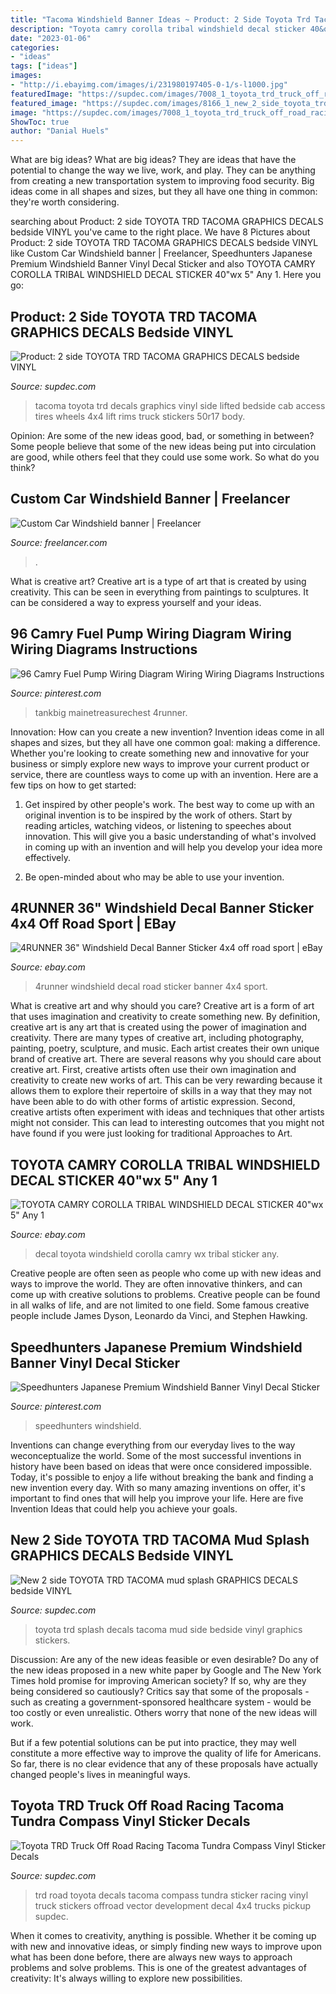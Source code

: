 ```yaml
---
title: "Tacoma Windshield Banner Ideas ~ Product: 2 Side Toyota Trd Tacoma Graphics Decals Bedside Vinyl"
description: "Toyota camry corolla tribal windshield decal sticker 40&quot;wx 5&quot; any 1"
date: "2023-01-06"
categories:
- "ideas"
tags: ["ideas"]
images:
- "http://i.ebayimg.com/images/i/231980197405-0-1/s-l1000.jpg"
featuredImage: "https://supdec.com/images/7008_1_toyota_trd_truck_off_road_racing_tacoma_tundra_compass_vinyl_sticker_decals.jpg"
featured_image: "https://supdec.com/images/8166_1_new_2_side_toyota_trd_tacoma_mud_splash_graphics_decals__bedside_vinyl.jpg"
image: "https://supdec.com/images/7008_1_toyota_trd_truck_off_road_racing_tacoma_tundra_compass_vinyl_sticker_decals.jpg"
ShowToc: true
author: "Danial Huels"
---
```



What are big ideas?
What are big ideas? They are ideas that have the potential to change the way we live, work, and play. They can be anything from creating a new transportation system to improving food security. Big ideas come in all shapes and sizes, but they all have one thing in common: they're worth considering.

	

		
searching about Product: 2 side TOYOTA TRD TACOMA GRAPHICS DECALS bedside VINYL you've came to the right place. We have 8 Pictures about Product: 2 side TOYOTA TRD TACOMA GRAPHICS DECALS bedside VINYL like Custom Car Windshield banner | Freelancer, Speedhunters Japanese Premium Windshield Banner Vinyl Decal Sticker and also TOYOTA CAMRY COROLLA TRIBAL WINDSHIELD DECAL STICKER 40&quot;wx 5&quot; Any 1. Here you go:
		
    
## Product: 2 Side TOYOTA TRD TACOMA GRAPHICS DECALS Bedside VINYL

<img loading=lazy src="https://supdec.com/images/1989_1_2_side_toyota_trd_tacoma__graphics_decals__bedside_vinyl.jpg" onerror="this.onerror=null;this.src='https://tse3.mm.bing.net/th?id=OIP.SLBBeuMvUNdl5ug7Zh_EAgHaEK&amp;pid=15.1';" alt="Product: 2 side TOYOTA TRD TACOMA GRAPHICS DECALS bedside VINYL">

_Source: supdec.com_

>tacoma toyota trd decals graphics vinyl side lifted bedside cab access tires wheels 4x4 lift rims truck stickers 50r17 body. 

	

Opinion: Are some of the new ideas good, bad, or something in between?
Some people believe that some of the new ideas being put into circulation are good, while others feel that they could use some work. So what do you think?

    
## Custom Car Windshield Banner | Freelancer

<img loading=lazy src="https://cdn5.f-cdn.com/contestentries/1774192/30694797/5ecf4c772c5ff_thumb900.jpg" onerror="this.onerror=null;this.src='https://tse4.mm.bing.net/th?id=OIP.nEjMOVWmM--qoiV2k7m72gHaE7&amp;pid=15.1';" alt="Custom Car Windshield banner | Freelancer">

_Source: freelancer.com_

>. 

	

What is creative art?
Creative art is a type of art that is created by using creativity. This can be seen in everything from paintings to sculptures. It can be considered a way to express yourself and your ideas.

    
## 96 Camry Fuel Pump Wiring Diagram Wiring Wiring Diagrams Instructions

<img loading=lazy src="https://i.pinimg.com/736x/6f/b0/2c/6fb02c9b07f8bc777300fbf9650f2443.jpg" onerror="this.onerror=null;this.src='https://tse2.mm.bing.net/th?id=OIP.7zo3Yv0TrOAAEhrrJkCzPwHaIf&amp;pid=15.1';" alt="96 Camry Fuel Pump Wiring Diagram Wiring Wiring Diagrams Instructions">

_Source: pinterest.com_

>tankbig mainetreasurechest 4runner. 

	

Innovation: How can you create a new invention?
Invention ideas come in all shapes and sizes, but they all have one common goal: making a difference. Whether you're looking to create something new and innovative for your business or simply explore new ways to improve your current product or service, there are countless ways to come up with an invention. Here are a few tips on how to get started:
1. Get inspired by other people's work. The best way to come up with an original invention is to be inspired by the work of others. Start by reading articles, watching videos, or listening to speeches about innovation. This will give you a basic understanding of what's involved in coming up with an invention and will help you develop your idea more effectively.

2. Be open-minded about who may be able to use your invention.

    
## 4RUNNER 36&quot; Windshield Decal Banner Sticker 4x4 Off Road Sport | EBay

<img loading=lazy src="http://i.ebayimg.com/images/i/231980197405-0-1/s-l1000.jpg" onerror="this.onerror=null;this.src='https://tse1.mm.bing.net/th?id=OIP.IquGaZlEdnZtzN6_Y-A-bgHaD8&amp;pid=15.1';" alt="4RUNNER 36&quot; Windshield Decal Banner Sticker 4x4 off road sport | eBay">

_Source: ebay.com_

>4runner windshield decal road sticker banner 4x4 sport. 

	

What is creative art and why should you care?
Creative art is a form of art that uses imagination and creativity to create something new. By definition, creative art is any art that is created using the power of imagination and creativity. There are many types of creative art, including photography, painting, poetry, sculpture, and music. Each artist creates their own unique brand of creative art.
There are several reasons why you should care about creative art. First, creative artists often use their own imagination and creativity to create new works of art. This can be very rewarding because it allows them to explore their repertoire of skills in a way that they may not have been able to do with other forms of artistic expression. Second, creative artists often experiment with ideas and techniques that other artists might not consider. This can lead to interesting outcomes that you might not have found if you were just looking for traditional Approaches to Art.

    
## TOYOTA CAMRY COROLLA TRIBAL WINDSHIELD DECAL STICKER 40&quot;wx 5&quot; Any 1

<img loading=lazy src="http://i.ebayimg.com/images/i/270909965269-0-1/s-l1000.jpg" onerror="this.onerror=null;this.src='https://tse2.mm.bing.net/th?id=OIP.2PZ5jcNqGaRRJcrDqxiZ4wHaF0&amp;pid=15.1';" alt="TOYOTA CAMRY COROLLA TRIBAL WINDSHIELD DECAL STICKER 40&quot;wx 5&quot; Any 1">

_Source: ebay.com_

>decal toyota windshield corolla camry wx tribal sticker any. 

	

Creative people are often seen as people who come up with new ideas and ways to improve the world. They are often innovative thinkers, and can come up with creative solutions to problems. Creative people can be found in all walks of life, and are not limited to one field. Some famous creative people include James Dyson, Leonardo da Vinci, and Stephen Hawking.

    
## Speedhunters Japanese Premium Windshield Banner Vinyl Decal Sticker

<img loading=lazy src="https://i.pinimg.com/474x/a5/90/04/a5900487f0b5af6ca29a70f6e85d006a.jpg" onerror="this.onerror=null;this.src='https://tse3.mm.bing.net/th?id=OIP.W-9AmpHkAeLAHqFPK7q-qgAAAA&amp;pid=15.1';" alt="Speedhunters Japanese Premium Windshield Banner Vinyl Decal Sticker">

_Source: pinterest.com_

>speedhunters windshield. 

	

Inventions can change everything from our everyday lives to the way weconceptualize the world. Some of the most successful inventions in history have been based on ideas that were once considered impossible. Today, it's possible to enjoy a life without breaking the bank and finding a new invention every day. With so many amazing inventions on offer, it's important to find ones that will help you improve your life. Here are five Invention Ideas that could help you achieve your goals.

    
## New 2 Side TOYOTA TRD TACOMA Mud Splash GRAPHICS DECALS Bedside VINYL

<img loading=lazy src="https://supdec.com/images/8166_1_new_2_side_toyota_trd_tacoma_mud_splash_graphics_decals__bedside_vinyl.jpg" onerror="this.onerror=null;this.src='https://tse1.mm.bing.net/th?id=OIP.k_nOllqWFXcVAVTd7OrQAAHaD6&amp;pid=15.1';" alt="New 2 side TOYOTA TRD TACOMA mud splash GRAPHICS DECALS bedside VINYL">

_Source: supdec.com_

>toyota trd splash decals tacoma mud side bedside vinyl graphics stickers. 

	

Discussion: Are any of the new ideas feasible or even desirable?
Do any of the new ideas proposed in a new white paper by Google and The New York Times hold promise for improving American society? If so, why are they being considered so cautiously?
Critics say that some of the proposals - such as creating a government-sponsored healthcare system - would be too costly or even unrealistic. Others worry that none of the new ideas will work.

But if a few potential solutions can be put into practice, they may well constitute a more effective way to improve the quality of life for Americans. So far, there is no clear evidence that any of these proposals have actually changed people's lives in meaningful ways.

    
## Toyota TRD Truck Off Road Racing Tacoma Tundra Compass Vinyl Sticker Decals

<img loading=lazy src="https://supdec.com/images/7008_1_toyota_trd_truck_off_road_racing_tacoma_tundra_compass_vinyl_sticker_decals.jpg" onerror="this.onerror=null;this.src='https://tse2.mm.bing.net/th?id=OIP.jHhPfs3tOLHWCDUIrqjjhgHaHa&amp;pid=15.1';" alt="Toyota TRD Truck Off Road Racing Tacoma Tundra Compass Vinyl Sticker Decals">

_Source: supdec.com_

>trd road toyota decals tacoma compass tundra sticker racing vinyl truck stickers offroad vector development decal 4x4 trucks pickup supdec. 

	

When it comes to creativity, anything is possible. Whether it be coming up with new and innovative ideas, or simply finding new ways to improve upon what has been done before, there are always new ways to approach problems and solve problems. This is one of the greatest advantages of creativity: It's always willing to explore new possibilities.

